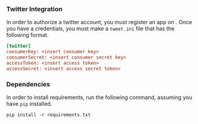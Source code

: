 ### Twitter Integration

In order to authorize a twitter account, you must register an app on [](app.twitter.com). Once you have a credentials, you must make a `tweet.ini` file that has the following format. 

```ini
[twitter]
consumerKey: <insert consumer key>
consumerSecret: <insert consumer secret key>
accessToken: <insert access token>
accessSecret: <insert access secret token>
```


### Dependencies

In order to install requirements, run the following command, assuming you have `pip` installed. 

```
pip install -r requirements.txt
```
